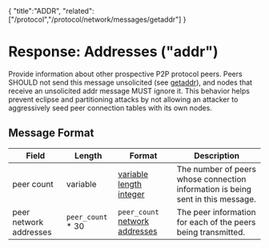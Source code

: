 <div class="cwikmeta">{
"title":"ADDR",
"related":["/protocol","/protocol/network/messages/getaddr"]
}</div>

# Response: Addresses ("addr")

Provide information about other prospective P2P protocol peers.  Peers SHOULD not send this message unsolicited (see [getaddr](/protocol/network/messages/getaddr)), and nodes that receive an unsolicited addr message MUST ignore it.  This behavior helps prevent eclipse and partitioning attacks by not allowing an attacker to aggressively seed peer connection tables with its own nodes.

## Message Format

| Field | Length | Format | Description |
|--|--|--|--|
| peer count | variable | [variable length integer](/protocol/formats/variable-length-integer) | The number of peers whose connection information is being sent in this message. |
| peer network addresses | `peer_count` * 30 | `peer_count` [network addresses](/protocol/formats/network-address) | The peer information for each of the peers being transmitted. |


